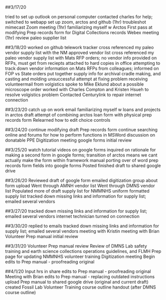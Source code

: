 ##3/17/20

tried to set up outlook on personal computer
contacted charles for help; switched to webapp
set up zoom, arctos and github (1hr)
troubleshot mimecast
Zoom meeting (1hr)
familiarizing myself w Arctos
First pass at modifying Prep records form for Digital Collections records
Webex meeting (1hr)
review paleo supplier list


##3/18/20
worked on github telework tracker
cross referenced my paleo vendor supply list with the NM approved vendor list
cross referenced my paleo vendor supply list with Mats RFP orders; no vendor info provided on RFPs, must get from reciepts attached to hard copies in office
attempting to track down vendor information on Mats RFPs from colleagues; informed on FOP vs State orders
put together supply info for archival cradle making, and casting and molding
unsuccessful attempt at fixing problem receiving volunteermail from volgistics
spoke to Mike Eklund about a possible microscope order
worked with Charles Compton and Kristen Hsueh to resolve volgistics problem
Contacted Centurylink to repair internet connection 


##3/23/20
catch up on work email
familiarizing myself w loans and projects in arctos
draft attempt of combining arctos loan form with physical prep records form
Relearned how to edit choice controls


##3/24/20
continue modifying draft Prep records form
continue searching online and forums for how to perform functions in MSWord
discussion on donatable PPE
Digitization meeting
google forms initial review

##3/25/20
watch tutorial videos on google forms
inquired on rationale for making a second form in google forms; transition of arctos means we cant actually make the form within framework
manual porting over of word prep records form fields into google forms
Posted finished draft to shared google drive


##3/26/20
Reviewed draft of google form
emailed digitization group about form upload
Went through AMNH vendor list
Went through DMNS vendor list
Populated more of draft supply list for NMMNHS
uniform formatted supply list 
tracked down missing links and information for supply list; emailed several vendors


##3/27/20
tracked down missing links and information for supply list; emailed several vendors
internet technician turned on connection


##3/30/20
replied to emails
tracked down missing links and information for supply list; emailed several vendors
meeting with Kristin
meeting with Brian
Volunteer Prep manual initial review


##3/31/20
Volunteer Prep manual review
Review of DMNS Lab safety training and earth science collections operations guidelines, and FLMH Prep page for updating NMMNHS volunteer training
Digitization meeting
Begin edits to Prep manual - proofreading original


##4/1/20
Input hrs in share
edits to Prep manual - proofreading original
Meeting with Brian
edits to Prep manual - replacing outdated instructions
upload Prep manual to shared google drive (original and current draft)
created Fossil Lab Volunteer Training course outline handout (after DMNS course outline)


